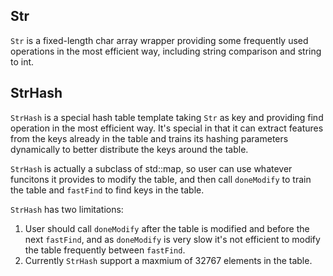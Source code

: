 ## Str
`Str` is a fixed-length char array wrapper providing some frequently used operations in the most efficient way, including string comparison and string to int.

## StrHash
`StrHash` is a special hash table template taking `Str` as key and providing find operation in the most efficient way. It's special in that it can extract features from the keys already in the table and trains its hashing parameters dynamically to better distribute the keys around the table.

`StrHash` is actually a subclass of std::map, so user can use whatever funcitons it provides to modify the table, and then call `doneModify` to train the table and `fastFind` to find keys in the table.

`StrHash` has two limitations:
 1) User should call `doneModify` after the table is modified and before the next `fastFind`, and as `doneModify` is very slow it's not efficient to modify the table frequently between `fastFind`.
 2) Currently `StrHash` support a maxmium of 32767 elements in the table.
